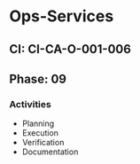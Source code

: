 # Ops-Services

## CI: CI-CA-O-001-006
## Phase: 09

### Activities
- Planning
- Execution
- Verification
- Documentation
